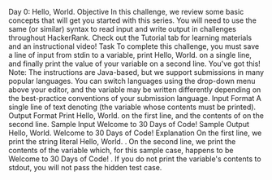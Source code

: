 Day 0: Hello, World.
Objective
In this challenge, we review some basic concepts that will get you started with this series. You will need to
use the same (or similar) syntax to read input and write output in challenges throughout HackerRank. Check
out the Tutorial tab for learning materials and an instructional video!
Task
To complete this challenge, you must save a line of input from stdin to a variable, print Hello, World. on
a single line, and finally print the value of your variable on a second line.
You've got this!
Note: The instructions are Java-based, but we support submissions in many popular languages. You can
switch languages using the drop-down menu above your editor, and the variable may be
written differently depending on the best-practice conventions of your submission language.
Input Format
A single line of text denoting (the variable whose contents must be printed).
Output Format
Print Hello, World. on the first line, and the contents of on the second line.
Sample Input
Welcome to 30 Days of Code!
Sample Output
Hello, World.
Welcome to 30 Days of Code!
Explanation
On the first line, we print the string literal Hello, World. . On the second line, we print the contents of
the variable which, for this sample case, happens to be Welcome to 30 Days of Code! . If
you do not print the variable's contents to stdout, you will not pass the hidden test case.

